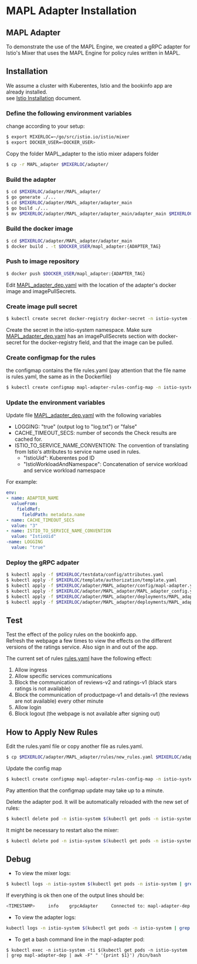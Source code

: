# MAPL Adapter Installation

## MAPL Adapter
To demonstrate the use of the MAPL Engine, we created a gRPC adapter for Istio's Mixer that uses the MAPL Engine for policy rules written in MAPL.

## Installation

We assume a cluster with Kuberentes, Istio and the bookinfo app are already installed.  
see [Istio Installation](https://github.com/octarinesec/MAPL/tree/master/MAPL_adapter/docs/ISTIO_INSTALLATION.md) document.

### Define the following environment variables
 change according to your setup:
```bash
$ export MIXERLOC=~/go/src/istio.io/istio/mixer
$ export DOCKER_USER=<DOCKER_USER>
```

Copy the folder MAPL_adapter to the istio mixer adapers folder
```bash
$ cp -r MAPL_adapter $MIXERLOC/adapter/
```

### Build the adapter
```bash
$ cd $MIXERLOC/adapter/MAPL_adapter/
$ go generate ./...
$ cd $MIXERLOC/adapter/MAPL_adapter/adapter_main
$ go build ./...
$ mv $MIXERLOC/adapter/MAPL_adapter/adapter_main/adapter_main $MIXERLOC/adapter/MAPL_adapter/adapter_main/MAPL_adapter
```

### Build the docker image
```bash
$ cd $MIXERLOC/adapter/MAPL_adapter/adapter_main
$ docker build . -t $DOCKER_USER/mapl_adapter:{ADAPTER_TAG}
```
### Push to image repository
```bash
$ docker push $DOCKER_USER/mapl_adapter:{ADAPTER_TAG}
```
Edit [MAPL_adapter_dep.yaml](https://github.com/octarinesec/MAPL/tree/master/MAPL_adapter/deployments/MAPL_adapter_dep.yaml) with the location of the adapter's docker image and imagePullSecrets.

### Create image pull secret
```bash
$ kubectl create secret docker-registry docker-secret -n istio-system --docker-username="<username>" --docker-password="<password>" --docker-email="<docker_email>" --docker-server="https://index.docker.io/v1/"
```
Create the secret in the istio-system namespace.
Make sure [MAPL_adapter_dep.yaml](https://github.com/octarinesec/MAPL/tree/master/MAPL_adapter/deployments/MAPL_adapter_dep.yaml) has an imagePullSecrets section with docker-secret for the docker-registry field, and that the image can be pulled.

### Create configmap for the rules
the configmap contains the file rules.yaml (pay attention that the file name is rules.yaml, the same as in the Dockerfile)
```bash
$ kubectl create configmap mapl-adapter-rules-config-map -n istio-system --from-file $MIXERLOC/adapter/MAPL_adapter/rules/rules.yaml
```

### Update the environment variables 
Update file [MAPL_adapter_dep.yaml](https://github.com/octarinesec/MAPL/tree/master/MAPL_adapter/deployments/MAPL_adapter_dep.yaml) with the following variables
* LOGGING: "true" (output log to "log.txt") or "false"  
* CACHE_TIMEOUT_SECS: number of seconds the Check results are cached for. 
* ISTIO_TO_SERVICE_NAME_CONVENTION: The convention of translating from Istio's attributes to service name used in rules.
  * "IstioUid": Kuberentes pod ID
  * "IstioWorkloadAndNamespace": Concatenation of service workload and service workload namespace 

For example:
```yaml
env:
- name: ADAPTER_NAME
  valueFrom:
    fieldRef:
      fieldPath: metadata.name
- name: CACHE_TIMEOUT_SECS
  value: "3"
- name: ISTIO_TO_SERVICE_NAME_CONVENTION
  value: "IstioUid" 
-name: LOGGING
  value: "true"

```

### Deploy the gRPC adpater

```bash
$ kubectl apply -f $MIXERLOC/testdata/config/attributes.yaml
$ kubectl apply -f $MIXERLOC/template/authorization/template.yaml
$ kubectl apply -f $MIXERLOC/adapter/MAPL_adapter/config/mapl-adapter.yaml
$ kubectl apply -f $MIXERLOC/adapter/MAPL_adapter/MAPL_adapter_config.yaml
$ kubectl apply -f $MIXERLOC/adapter/MAPL_adapter/deployments/MAPL_adapter_dep.yaml
$ kubectl apply -f $MIXERLOC/adapter/MAPL_adapter/deployments/MAPL_adapter_svc.yaml
```


## Test 
Test the effect of the policy rules on the bookinfo app.  
Refresh the webpage a few times to view the effects on the different versions of the ratings service.
Also sign in and out of the app.

The current set of rules [rules.yaml](https://github.com/octarinesec/MAPL/tree/master/MAPL_adapter/rules/rules.yaml) have the following effect:

1) Allow ingress
2) Allow specific services communications
3) Block the communication of reviews-v2 and ratings-v1 (black stars ratings is not available)
4) Block the communication of productpage-v1 and details-v1 (the reviews are not available) every other minute
5) Allow login
6) Block logout (the webpage is not available after signing out)

## How to Apply New Rules

Edit the rules.yaml file or copy another file as rules.yaml.
```bash
$ cp $MIXERLOC/adapter/MAPL_adapter/rules/new_rules.yaml $MIXERLOC/adapter/MAPL_adapter/rules/rules.yaml
```
Update the config map
```bash
$ kubectl create configmap mapl-adapter-rules-config-map -n istio-system --from-file $MIXERLOC/adapter/MAPL_adapter/rules/rules.yaml --dry-run -o yaml | kubectl replace -f -
```
Pay attention that the configmap update may take up to a minute.

Delete the adapter pod. It will be automatically reloaded with the new set of rules:
```bash
$ kubectl delete pod -n istio-system $(kubectl get pods -n istio-system | grep mapl-adapter-dep | awk -F" " '{print $1}')
```

It might be necessary to restart also the mixer:
```bash
$ kubectl delete pod -n istio-system $(kubectl get pods -n istio-system | grep istio-policy | awk -F" " '{print $1}')
```

## Debug
* To view the mixer logs:
```bash
$ kubectl logs -n istio-system $(kubectl get pods -n istio-system | grep istio-policy | awk -F" " '{print $1}') mixer
```
If everything is ok then one of the output lines should be:
```bash
<TIMESTAMP>     info    grpcAdapter     Connected to: mapl-adapter-dep.istio-system:7782
```
* To view the adapter logs:
```bash
kubectl logs -n istio-system $(kubectl get pods -n istio-system | grep mapl-adapter-dep | awk -F" " '{print $1}')
```

* To get a bash command line in the mapl-adapter pod:
```
$ kubectl exec -n istio-system -ti $(kubectl get pods -n istio-system | grep mapl-adapter-dep | awk -F" " '{print $1}') /bin/bash
```